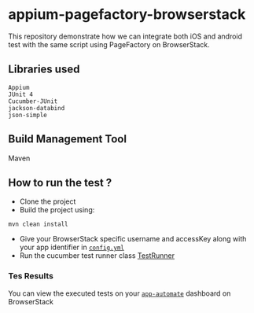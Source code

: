 # appium-pagefactory-browserstack
This repository demonstrate how we can integrate both iOS and android test with the same script using PageFactory on BrowserStack. 
## Libraries used
```
Appium
JUnit 4
Cucumber-JUnit
jackson-databind
json-simple
```
## Build Management Tool
Maven


## How to run the test ?
  - Clone the project 
  - Build the project using:
```
mvn clean install
```
  - Give your BrowserStack specific username and accessKey along with your app identifier in [`config.yml`](https://github.com/MohammedKamle/appium-pagefactory-browserstack/blob/master/src/test/resources/config.yml) 
  - Run the cucumber test runner class [TestRunner](https://github.com/MohammedKamle/appium-pagefactory-browserstack/blob/master/src/test/java/com/browserstack/tests/TestRunner.java)
### Tes Results 
You can view the executed tests on your [`app-automate`](https://app-automate.browserstack.com/dashboard) dashboard on BrowserStack 
